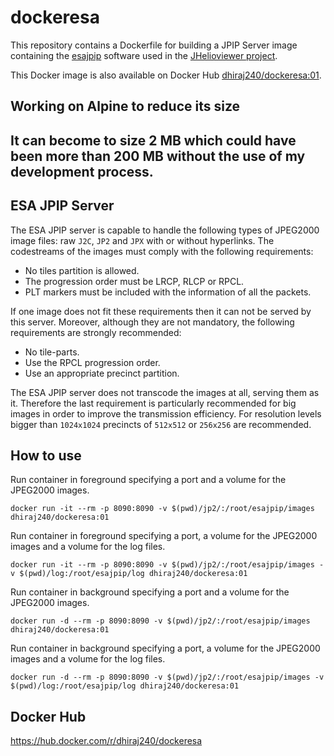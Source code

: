 # dockeresa

This repository contains a Dockerfile for building a JPIP Server image containing the [esajpip][1] software used in the [JHelioviewer project][2].

This Docker image is also available on Docker Hub [dhiraj240/dockeresa:01][3].

## Working on Alpine to reduce its size
## It can become to size 2 MB which could have been more than 200 MB without the use of my development process.

## ESA JPIP Server

The ESA JPIP server is capable to handle the following types of JPEG2000 image files:
raw `J2C`, `JP2` and `JPX` with or without hyperlinks. The codestreams of the images
must comply with the following requirements:

- No tiles partition is allowed.
- The progression order must be LRCP, RLCP or RPCL.
- PLT markers must be included with the information of all the packets.

If one image does not fit these requirements then it can not be served by this
server. Moreover, although they are not mandatory, the following requirements
are strongly recommended:

- No tile-parts.
- Use the RPCL progression order.
- Use an appropriate precinct partition.

The ESA JPIP server does not transcode the images at all, serving them as it. 
Therefore the last requirement is particularly recommended for big images in
order to improve the transmission efficiency. For resolution levels bigger 
than `1024x1024` precincts of `512x512` or `256x256` are recommended.

## How to use

Run container in foreground specifying a port and a volume for the JPEG2000 images.

```
docker run -it --rm -p 8090:8090 -v $(pwd)/jp2/:/root/esajpip/images dhiraj240/dockeresa:01
```

Run container in foreground specifying a port, a volume for the JPEG2000 images and a volume for the log files.

```
docker run -it --rm -p 8090:8090 -v $(pwd)/jp2/:/root/esajpip/images -v $(pwd)/log:/root/esajpip/log dhiraj240/dockeresa:01
```

Run container in background specifying a port and a volume for the JPEG2000 images.

```
docker run -d --rm -p 8090:8090 -v $(pwd)/jp2/:/root/esajpip/images dhiraj240/dockeresa:01
```

Run container in background specifying a port, a volume for the JPEG2000 images and a volume for the log files.

```
docker run -d --rm -p 8090:8090 -v $(pwd)/jp2/:/root/esajpip/images -v $(pwd)/log:/root/esajpip/log dhiraj240/dockeresa:01
```

## Docker Hub

https://hub.docker.com/r/dhiraj240/dockeresa


[1]: https://github.com/Helioviewer-Project/esajpip-SWHV
[2]: https://www.jhelioviewer.org
[3]: https://hub.docker.com/r/dhiraj240/dockeresa
